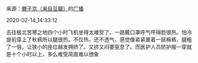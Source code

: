 来源：[滕子京（来自豆瓣）](https://www.douban.com/people/fengs/)的[广播](https://www.douban.com/people/fengs/status/2810321037/)


2020-02-14_14:33:12


去往极北苦寒之地四个小时飞机坐得太难受了。一路戴口罩呼气呼得脸很热。怕冷提前穿上了秋裤所以腿很热。不仅热，还不透气，感觉像紧紧裹着一层棉裤，腿粗了一倍，让狭小的座位越发拥挤了。又挤又闷要窒息了。而医护人员防护服一穿就是十个小时以上，多么难受简直难以想象
